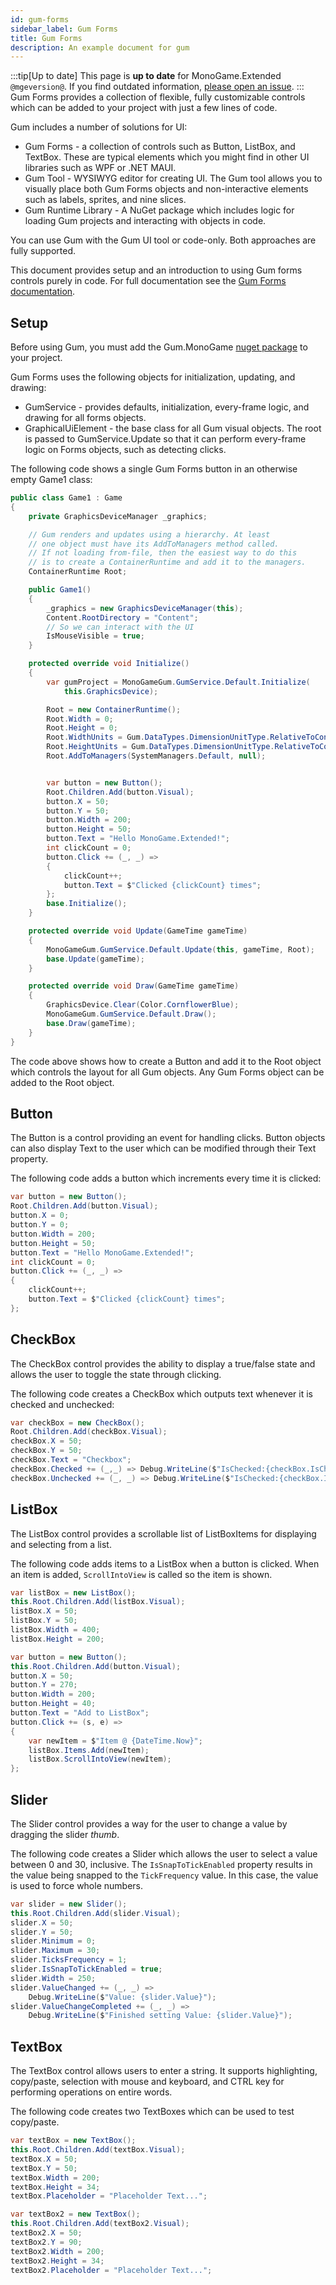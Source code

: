```yaml
---
id: gum-forms
sidebar_label: Gum Forms
title: Gum Forms
description: An example document for gum
---
```


:::tip[Up to date]
This page is **up to date** for MonoGame.Extended `@mgeversion@`.  If you find outdated information, [please open an issue](https://github.com/craftworkgames/craftworkgames.github.io/issues).
:::
Gum Forms provides a collection of flexible, fully customizable controls which can be added to your project with just a few lines of code. 

Gum includes a number of solutions for UI:

* Gum Forms - a collection of controls such as Button, ListBox, and TextBox. These are typical elements which you might find in other UI libraries such as WPF or .NET MAUI.
* Gum Tool - WYSIWYG editor for creating UI. The Gum tool allows you to visually place both Gum Forms objects and non-interactive elements such as labels, sprites, and nine slices.
* Gum Runtime Library - A NuGet package which includes logic for loading Gum projects and interacting with objects in code.

You can use Gum with the Gum UI tool or code-only. Both approaches are fully supported.

This document provides setup and an introduction to using Gum forms controls purely in code. For full documentation see the [Gum Forms documentation](https://docs.flatredball.com/gum/monogame/gum-forms).

## Setup

Before using Gum, you must add the Gum.MonoGame [nuget package](https://www.nuget.org/packages/Gum.MonoGame) to your project.

Gum Forms uses the following objects for initialization, updating, and drawing:

* GumService - provides defaults, initialization, every-frame logic, and drawing for all forms objects. 
* GraphicalUiElement - the base class for all Gum visual objects. The root is passed to GumService.Update so that it can perform every-frame logic on Forms objects, such as detecting clicks. 

The following code shows a single Gum Forms button in an otherwise empty Game1 class:

```cs
public class Game1 : Game
{
    private GraphicsDeviceManager _graphics;

    // Gum renders and updates using a hierarchy. At least
    // one object must have its AddToManagers method called.
    // If not loading from-file, then the easiest way to do this
    // is to create a ContainerRuntime and add it to the managers.
    ContainerRuntime Root;

    public Game1()
    {
        _graphics = new GraphicsDeviceManager(this);
        Content.RootDirectory = "Content";
        // So we can interact with the UI
        IsMouseVisible = true;
    }

    protected override void Initialize()
    {
        var gumProject = MonoGameGum.GumService.Default.Initialize(
            this.GraphicsDevice);

        Root = new ContainerRuntime();
        Root.Width = 0;
        Root.Height = 0;
        Root.WidthUnits = Gum.DataTypes.DimensionUnitType.RelativeToContainer;
        Root.HeightUnits = Gum.DataTypes.DimensionUnitType.RelativeToContainer;
        Root.AddToManagers(SystemManagers.Default, null);


        var button = new Button();
        Root.Children.Add(button.Visual);
        button.X = 50;
        button.Y = 50;
        button.Width = 200;
        button.Height = 50;
        button.Text = "Hello MonoGame.Extended!";
        int clickCount = 0;
        button.Click += (_, _) =>
        {
            clickCount++;
            button.Text = $"Clicked {clickCount} times";
        };
        base.Initialize();
    }

    protected override void Update(GameTime gameTime)
    {
        MonoGameGum.GumService.Default.Update(this, gameTime, Root);
        base.Update(gameTime);
    }

    protected override void Draw(GameTime gameTime)
    {
        GraphicsDevice.Clear(Color.CornflowerBlue);
        MonoGameGum.GumService.Default.Draw();
        base.Draw(gameTime);
    }
}

```

The code above shows how to create a Button and add it to the Root object which controls the layout for all Gum objects. Any Gum Forms object can be added to the Root object.

## Button

The Button is a control providing an event for handling clicks. Button objects can also display Text to the user which can be modified through their Text property.

The following code adds a button which increments every time it is clicked:

```cs
var button = new Button();
Root.Children.Add(button.Visual);
button.X = 0;
button.Y = 0;
button.Width = 200;
button.Height = 50;
button.Text = "Hello MonoGame.Extended!";
int clickCount = 0;
button.Click += (_, _) =>
{
    clickCount++;
    button.Text = $"Clicked {clickCount} times";
};
```

## CheckBox

The CheckBox control provides the ability to display a true/false state and allows the user to toggle the state through clicking.

The following code creates a CheckBox which outputs text whenever it is checked and unchecked:

```cs
var checkBox = new CheckBox();
Root.Children.Add(checkBox.Visual);
checkBox.X = 50;
checkBox.Y = 50;
checkBox.Text = "Checkbox";
checkBox.Checked += (_,_) => Debug.WriteLine($"IsChecked:{checkBox.IsChecked}");
checkBox.Unchecked += (_, _) => Debug.WriteLine($"IsChecked:{checkBox.IsChecked}");
```

## ListBox

The ListBox control provides a scrollable list of ListBoxItems for displaying and selecting from a list.

The following code adds items to a ListBox when a button is clicked. When an item is added, `ScrollIntoView` is called so the item is shown.

```cs
var listBox = new ListBox();
this.Root.Children.Add(listBox.Visual);
listBox.X = 50;
listBox.Y = 50;
listBox.Width = 400;
listBox.Height = 200;

var button = new Button();
this.Root.Children.Add(button.Visual);
button.X = 50;
button.Y = 270;
button.Width = 200;
button.Height = 40;
button.Text = "Add to ListBox";
button.Click += (s, e) =>
{
    var newItem = $"Item @ {DateTime.Now}";
    listBox.Items.Add(newItem);
    listBox.ScrollIntoView(newItem);
};
```

## Slider

The Slider control provides a way for the user to change a value by dragging the slider *thumb*.

The following code creates a Slider which allows the user to select a value between 0 and 30, inclusive.  The `IsSnapToTickEnabled` property results in the value being snapped to the `TickFrequency` value. In this case, the value is used to force whole numbers.

```cs
var slider = new Slider();
this.Root.Children.Add(slider.Visual);
slider.X = 50;
slider.Y = 50;
slider.Minimum = 0;
slider.Maximum = 30;
slider.TicksFrequency = 1;
slider.IsSnapToTickEnabled = true;
slider.Width = 250;
slider.ValueChanged += (_, _) => 
    Debug.WriteLine($"Value: {slider.Value}");
slider.ValueChangeCompleted += (_, _) => 
    Debug.WriteLine($"Finished setting Value: {slider.Value}");
```

## TextBox

The TextBox control allows users to enter a string. It supports highlighting, copy/paste, selection with mouse and keyboard, and CTRL key for performing operations on entire words.

The following code creates two TextBoxes which can be used to test copy/paste.

```cs
var textBox = new TextBox();
this.Root.Children.Add(textBox.Visual);
textBox.X = 50;
textBox.Y = 50;
textBox.Width = 200;
textBox.Height = 34;
textBox.Placeholder = "Placeholder Text...";

var textBox2 = new TextBox();
this.Root.Children.Add(textBox2.Visual);
textBox2.X = 50;
textBox2.Y = 90;
textBox2.Width = 200;
textBox2.Height = 34;
textBox2.Placeholder = "Placeholder Text...";
```
